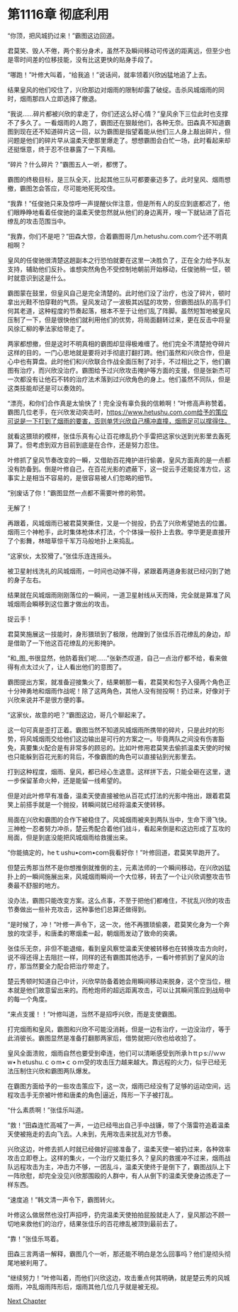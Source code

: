 # 第1116章 彻底利用

“你顶，把风城扔过来！”霸图这边回道。

君莫笑、毁人不倦，两个影分身术，虽然不及瞬间移动可传送的距离远，但至少也是零时间差的位移技能，没有比这更快的贴身手段了。

“哪跑！”叶修大叫着，“给我追！”说话间，就率领着兴欣凶猛地追了上去。

结果皇风的他们咬住了，兴欣那边对烟雨的限制却露了破绽。击杀风城烟雨的同时，烟雨那四人立即选择了撤退。

“我说……碎片都被兴欣的拿走了，你们还这么好心情？”皇风余下三位此时也支撑不了多久了。一看烟雨的人跑了，霸图还在狠敲他们，各种无奈。田森真不知道霸图到现在还不知道碎片这一回，以为霸图是指望着能从他们三人身上敲出碎片，但问题是他们的碎片早从温柔天使那里爆走了。想想霸图会白忙一场，此时看起来却还挺惬意，终于忍不住暴露了一下真相。

“碎片？什么碎片？”霸图五人一听，都愣了。

霸图的终极目标，是三队全灭，比起其他三队可都要豪迈多了。此时皇风、烟雨想撤，霸图怎会答应，尽可能地死死咬住。

“我靠！”任俊驰只来及惊呼一声提醒伙伴注意，但是所有人的反应到底都迟了，他们眼睁睁地看着任俊驰的温柔天使忽然就从他们的身边离开，嗖一下就钻进了百花缭乱的攻击范围当中。

“我靠，你们不是吧？”田森大惊，合着霸图哥几m.hetushu.com.com个还不明真相啊？

皇风的任俊驰很清楚这趟副本之行恐怕就要在这里一决胜负了，正在全力给予队友支持，辅助他们反扑。谁想突然角色不受控制地朝前开始移动，任俊驰稍一怔，顿时就意识到这是什么。

霸图蒙在鼓里，但皇风自己是完全清楚的。此时他们没了治疗，也没了碎片，顿时拿出光鞋不怕穿鞋的气质。皇风发动了一波极其凶猛的攻势，但霸图战队的高手们何其老道，这种程度的节奏起落，根本不至于让他们乱了阵脚。虽然短暂地被皇风压制了一下，但是很快他们就利用他们的优势，将局面翻转过来，更在反击中将皇风徐汇柳的拳法家给带走了。

两家都想撤，但是这时不明真相的霸图却显得极难缠了。他们完全不清楚抢夺碎片这样的目的，一门心思地就是要将对手彻底打翻打跨。他们虽然和兴欣合作，但是心中也有算盘。此时他们和兴欣联合作战全面压制了对手，不过相比之下，他们霸图有治疗，而兴欣没治疗。霸图给予过兴欣攻击掩护等方面的支援，但是张新杰可一次都没有让他石不转的治疗法术落到过兴欣角色的身上。他们虽然不同队，但是这类技能却还是可以奏效的。

“漂亮，和你们合作真是太愉快了！完全没有辜负我的信赖啊！”叶修高声称赞着。霸图几位老手，在兴欣发动突击时，https://www.hetushu.com.com给予的策应可说是一下打到了烟雨的要害，否则单凭兴欣自己横冲直撞，烟雨足可以撑得住。

就看这猥琐的模样，张佳乐真有心让百花缭乱扔个手雷把这家伙送到光影里去轰死算了。但考虑到双方目前到底是在合作，还是努力忍住。

叶修抓了皇风节奏改变的一瞬，又借助百花掩护进行偷袭，皇风方面真的是一点都没有防备到。倒是叶修自己，在百花光影的遮蔽下，这一捉云手还能捉准方位，这事实上是相当不容易的，是很容易被人们忽略的细节。

“别废话了你！”霸图显然一点都不需要叶修的称赞。

无解了！

再跟着，风城烟雨已被君莫笑撕住，又是一个抛投，扔去了兴欣希望她去的位置。烟雨三个神枪手，此时集体枪体术打法，个个体操一般扑上去救。李华更是直接开了个影舞，林暗草惊千军万马般地扑上来捣乱。

“这家伙，太狡猾了。”张佳乐连连摇头。

被卫星射线洗礼的风城烟雨，一时间也动弹不得，紧跟着两道身影就已经闪到了她的身子左右。

结果就在风城烟雨刚刚落位的一瞬间，一道卫星射线从天而降，完全就是算准了风城烟雨会瞬移到这位置才做出的攻击。

捉云手！

君莫笑施展这一技能时，身形猥琐到了极限，他蹭到了张佳乐百花缭乱的身边，却是借助了一下他这百花缭乱的光影掩护。

“和_图_书很显然，他防着我们呢……”张新杰叹道，自己一点治疗都不给，看来做得有点太过火了，让人看出他们的意图了。

霸图提出方案，就准备迎接集火了，结果朝那一看，君莫笑和包子入侵两个角色正十分神勇地和烟雨作战呢！除了这两角色，其他人没有抛投啊！扔过来，好像对于兴欣来说并不是很方便的事。

“这家伙，故意的吧？”霸图这边，哥几个聊起来了。

这一句可真是歪打正着。霸图当然不知道风城烟雨所携带的碎片，只是此时的形势，将风城烟雨交给他们这边输出是可行的方案之一。毕竟两队之间没有伤害豁免，真要集火配合是有非常多的顾忌的。比如叶修用君莫笑去偷抓温柔天使的时候也只能躲到百花光影的背后，不像霸图的角色可以直接钻到光影里去。

打到这种程度，烟雨、皇风，都已经心生退意。这样拼下去，只能全砸在这里，退一步保留革命火种，还是能留一线希望的。

但是对此叶修早有准备，温柔天使直接被他从百花式打法的光影中拖出，跟着君莫笑上前搭手就是一个抛投，转瞬间就已经将温柔天使转移。

局面在兴欣和霸图的合作下被稳住了。风城烟雨被夹到两队当中，生命下滑飞快。三神枪一忍者努力冲杀，楚云秀配合着他们战斗，看起来倒是和这边形成了互攻的局面，但是到底没能把风城烟雨给救援出来。

“你能搞定的，heｔushu•coｍ•coｍ我看好你！”叶修回道，君莫笑早跑开了。

但楚云秀那当然不是你想推倒就推倒的主，元素法师的一个瞬间移动，在兴欣凶猛扑上的一瞬间施展出来，风城烟雨瞬间一个大位移，转去了一个让兴欣调整攻击节奏最不舒服的地方。

没办法，霸图只能改变方案。这么点事，不至于把他们都难住，不扰乱兴欣的攻击节奏做出一些补充攻击，这种事他们总算还做得到。

“是时候了，冲！”叶修一声令下，这一次，他不再猥琐偷袭，君莫笑化身为一个奔放的攻坚手，和唐柔的寒烟柔一起，朝烟雨发动了致命的突袭。

张佳乐无奈，非但不能退缩，看到皇风察觉温柔天使被转移也在转换攻击方向时，说不得还得上去阻拦一样，同样的还有霸图其他选手，一看叶修抓到了皇风的治疗，那当然要全力配合把治疗带走了。

楚云秀顿时知道自己中计，兴欣早防备着她会用瞬间移动来脱身，这个空当位，根本就是他们故意留出来的。而枪炮师的超远距离攻击，可以让其瞬间策应到战局中的每一个角度。

“来点支援！！”叶修叫道，当然不是招呼兴欣，而是支使霸图。

打完烟雨和皇风，霸图和兴欣不可能没消耗，但是一边有治疗，一边没治疗，等于此消彼长。霸图显然是准备打翻那两家后，借势就把兴欣也给收拾了。

皇风全面溃败，烟雨自然也要受到牵连，他们可以清晰感受到所承ｈttｐs://ｗｗw•ｈetushu.ｃｏm•ｃｏｍ受的攻击压力越来越大。靠远程的火力，似乎已经无法压制住兴欣和霸图两队爆发。

在霸图方面给予的一些攻击策应下，这一次，烟雨已经没有了足够的运动空间，远程攻击手无奈被叶修和唐柔的角色|逼近，阵形一下子被打乱。

“什么素质啊！”张佳乐叫道。

“救！”田森连忙高喊了一声，一边已经甩出自己手中战镰，带了个落雷符追着温柔天使被拖走的去向飞去。人未到，先用攻击来扰乱对方节奏。

兴欣这边，叶修去抓人时就已经做好迎接准备了，温柔天使一被扔过来，各种效率攻击立即卷上。这样的集火，一个治疗又能扛多久？皇风的救援冲不过来，烟雨战队远程攻击为主，冲击力不够，一团乱斗，温柔天使终于是倒下了，霸图战队上下一阵欣慰，却完全没见兴欣那围殴的人群中，有人从倒下的温柔天使身边拣走了一样东西。

“速度追！”韩文清一声令下，霸图转火。

叶修这么做居然也没打声招呼，扔完温柔天使拍拍屁股就走人了，皇风那边不顾一切地来救他们的治疗，结果张佳乐的百花缭乱被顶到最前去了。

“靠！”张佳乐骂着。

田森三言两语一解释，霸图几个一听，那还能不明白是怎么回事吗？他们是彻头彻尾地被利用了。

“继续努力！”叶修叫着，而他们兴欣这边，攻击重点何其明确，就是楚云秀的风城烟雨，冲乱烟雨阵形后，烟雨其他几位几乎就是被无视。



[Next Chapter](%E7%AC%AC1117%E7%AB%A0%20%E6%8D%95%E6%8D%89%E6%9E%97%E6%9A%97%E8%8D%89%E6%83%8A.md)
